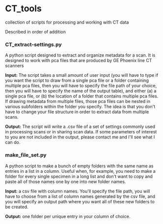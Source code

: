 # CT_tools
collection of scripts for processing and working with CT data

Described in order of addition

### CT_extract-settings.py

A python script designed to extract and organize metadata for a scan. It is designed to work with pca files that are produced by GE Phoenix line CT scanners

**Input:** The script takes a small amount of user input (you will have to type if you want the script to draw from a single pca file or a folder containing multiple pca files, then you will have to specify the file path of your choice, then you will have to specify the name of the output table), and either (a) a single pca file, or (b) the location of a folder that contains multiple pca files. If drawing metadata from multiple files, those pca files can be nested in various subfolders within the folder you specify. The idea is that you don't have to change your file structure in order to extract data from multiple scans. 

**Output:** The script will write a .csv file of a set of settings commonly used in processing scans or in sharing scan data. If some parameters of interest to you are not included in the output, please contact me and I'll see what I can do. 

### make_file_set.py

A python script to make a bunch of empty folders with the same name as entries in a list in a column. Useful when, for example, you need to make a folder for every single specimen in a long list and don't want to copy and paste all of those names one by one into new folder names. 

**Input:** a csv file with column names. You'll specify the file path, you will have to choose from a list of column names generated by the csv file, and you will specify an output path where you want all of these new folders to be created. 

**Output:** one folder per unique entry in your column of choice.
